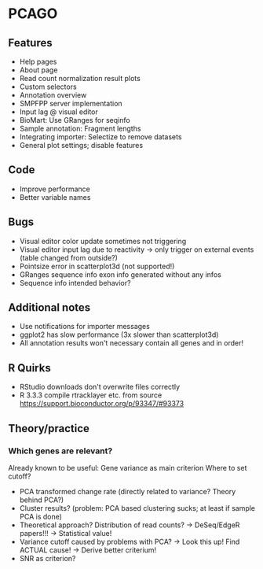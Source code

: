 # PCAGO

## Features

* Help pages
* About page
* Read count normalization result plots
* Custom selectors
* Annotation overview
* SMPFPP server implementation
* Input lag @ visual editor
* BioMart: Use GRanges for seqinfo
* Sample annotation: Fragment lengths
* Integrating importer: Selectize to remove datasets
* General plot settings; disable features

## Code

* Improve performance
* Better variable names

## Bugs

* Visual editor color update sometimes not triggering
* Visual editor input lag due to reactivity -> only trigger on external events (table changed from outside?)
* Pointsize error in scatterplot3d (not supported!)
* GRanges sequence info exon info generated without any infos
* Sequence info intended behavior?

## Additional notes

* Use notifications for importer messages
* ggplot2 has slow performance (3x slower than scatterplot3d)
* All annotation results won't necessary contain all genes and in order!

## R Quirks

* RStudio downloads don't overwrite files correctly
* R 3.3.3 compile rtracklayer etc. from source https://support.bioconductor.org/p/93347/#93373

## Theory/practice

### Which genes are relevant?

Already known to be useful: Gene variance as main criterion
Where to set cutoff?

* PCA transformed change rate (directly related to variance? Theory behind PCA?)
* Cluster results? (problem: PCA based clustering sucks; at least if sample PCA is done)
* Theoretical approach? Distribution of read counts? -> DeSeq/EdgeR papers!!! -> Statistical value!
* Variance cutoff caused by problems with PCA? -> Look this up! Find ACTUAL cause! -> Derive better criterium!
* SNR as criterion?

